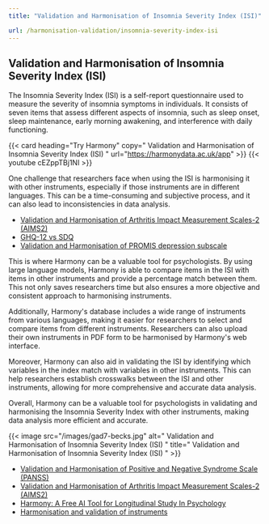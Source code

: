 ```yaml
---
title: "Validation and Harmonisation of Insomnia Severity Index (ISI)"

url: /harmonisation-validation/insomnia-severity-index-isi
---
```


## Validation and Harmonisation of Insomnia Severity Index (ISI)

The Insomnia Severity Index (ISI) is a self-report questionnaire used to measure the severity of insomnia symptoms in individuals. It consists of seven items that assess different aspects of insomnia, such as sleep onset, sleep maintenance, early morning awakening, and interference with daily functioning.

{{< card heading="Try Harmony" copy=" Validation and Harmonisation of Insomnia Severity Index (ISI) " url="https://harmonydata.ac.uk/app" >}}
{{< youtube cEZppTBj1NI >}}

One challenge that researchers face when using the ISI is harmonising it with other instruments, especially if those instruments are in different languages. This can be a time-consuming and subjective process, and it can also lead to inconsistencies in data analysis.

* [Validation and Harmonisation of Arthritis Impact Measurement Scales-2 (AIMS2)](/harmonisation-validation/arthritis-impact-measurement-scales-2-aims2)
* [GHQ-12 vs SDQ](/ghq-12-vs-sdq)
* [Validation and Harmonisation of PROMIS depression subscale](/harmonisation-validation/promis-depression-subscale)

This is where Harmony can be a valuable tool for psychologists. By using large language models, Harmony is able to compare items in the ISI with items in other instruments and provide a percentage match between them. This not only saves researchers time but also ensures a more objective and consistent approach to harmonising instruments.

Additionally, Harmony's database includes a wide range of instruments from various languages, making it easier for researchers to select and compare items from different instruments. Researchers can also upload their own instruments in PDF form to be harmonised by Harmony's web interface.

Moreover, Harmony can also aid in validating the ISI by identifying which variables in the index match with variables in other instruments. This can help researchers establish crosswalks between the ISI and other instruments, allowing for more comprehensive and accurate data analysis.

Overall, Harmony can be a valuable tool for psychologists in validating and harmonising the Insomnia Severity Index with other instruments, making data analysis more efficient and accurate.


{{< image src="/images/gad7-becks.jpg" alt=" Validation and Harmonisation of Insomnia Severity Index (ISI) " title=" Validation and Harmonisation of Insomnia Severity Index (ISI) " >}}









* [Validation and Harmonisation of Positive and Negative Syndrome Scale (PANSS)](/harmonisation-validation/positive-and-negative-syndrome-scale-panss)
* [Validation and Harmonisation of Arthritis Impact Measurement Scales-2 (AIMS2)](/harmonisation-validation/arthritis-impact-measurement-scales-2-aims2)
* [Harmony: A Free AI Tool for Longitudinal Study In Psychology](/item-harmonisation/harmony-a-free-ai-tool-for-longitudinal-study-in-psychology)
* [Harmonisation and validation of instruments](/harmonisation-validation/)